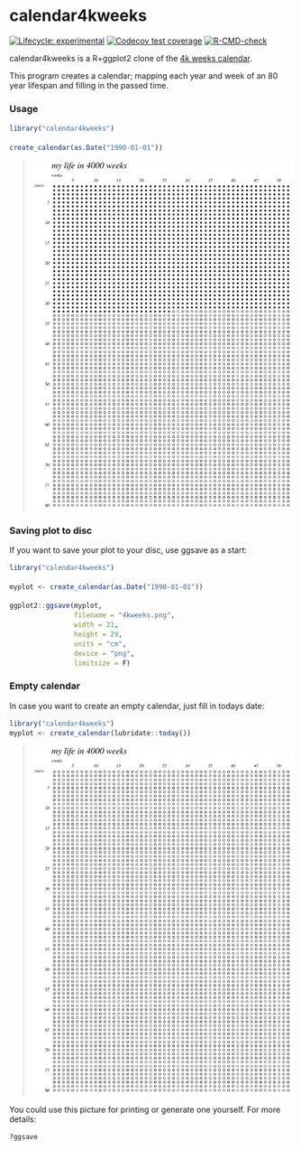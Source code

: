 
<!-- README.md is generated from README.Rmd. Please edit that file -->

# calendar4kweeks

<!-- badges: start -->

[![Lifecycle:
experimental](https://img.shields.io/badge/lifecycle-experimental-orange.svg)](https://lifecycle.r-lib.org/articles/stages.html#experimental)
[![Codecov test
coverage](https://codecov.io/gh/tilschuenemann/calendar4kweeks/branch/master/graph/badge.svg)](https://codecov.io/gh/tilschuenemann/calendar4kweeks?branch=master)
[![R-CMD-check](https://github.com/tilschuenemann/calendar4kweeks/workflows/R-CMD-check/badge.svg)](https://github.com/tilschuenemann/calendar4kweeks/actions)
<!-- badges: end -->

calendar4kweeks is a R+ggplot2 clone of the [4k weeks
calendar](https://4kweeks.com/).

This program creates a calendar; mapping each year and week of an 80
year lifespan and filling in the passed time.

### Usage

``` r
library("calendar4kweeks")

create_calendar(as.Date("1990-01-01"))
```

> ![An example of the 4k weeks calendar](./inst/4kweeks_example.png)

### Saving plot to disc

If you want to save your plot to your disc, use ggsave as a start:

``` r
library("calendar4kweeks")

myplot <- create_calendar(as.Date("1990-01-01"))

ggplot2::ggsave(myplot,
                filename = "4kweeks.png",
                width = 21,
                height = 29,
                units = "cm",
                device = "png",
                limitsize = F)
```

### Empty calendar

In case you want to create an empty calendar, just fill in todays date:

``` r
library("calendar4kweeks")
myplot <- create_calendar(lubridate::today())
```

> ![An example of the empty 4k weeks calendar](./inst/4kweeks_empty.png)

You could use this picture for printing or generate one yourself. For
more details:

``` r
?ggsave
```
